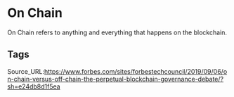 # On Chain
On Chain refers to anything and everything that happens on the blockchain.
## Tags
Source_URL:https://www.forbes.com/sites/forbestechcouncil/2019/09/06/on-chain-versus-off-chain-the-perpetual-blockchain-governance-debate/?sh=e24db8d1f5ea
